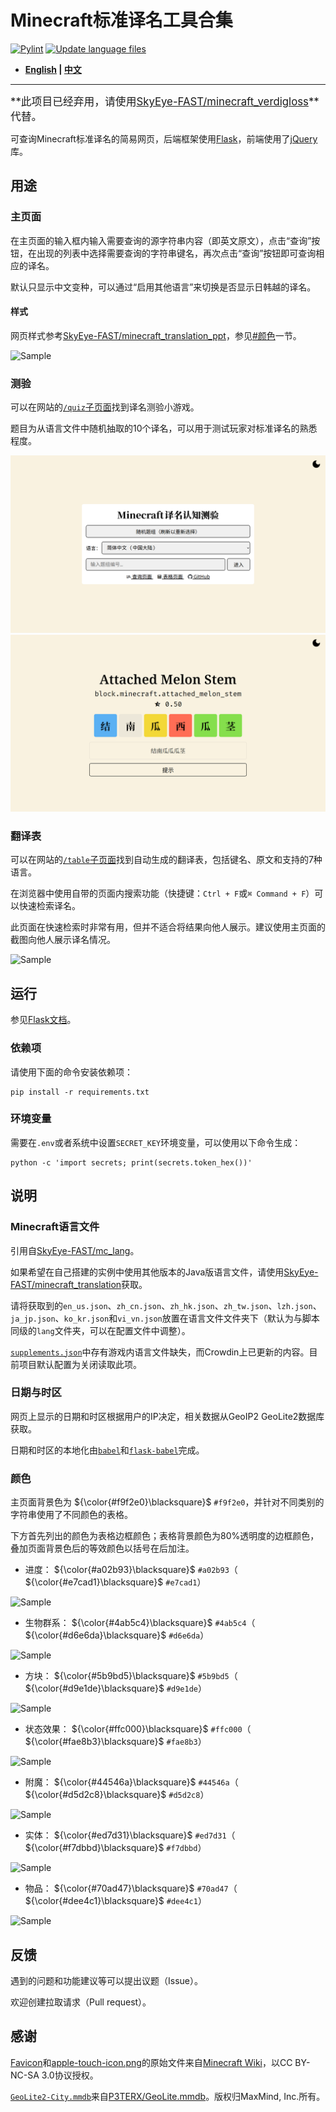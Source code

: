 # Minecraft标准译名工具合集

[![Pylint](https://github.com/SkyEye-FAST/minecraft_translation_flask/actions/workflows/pylint.yml/badge.svg)](https://github.com/SkyEye-FAST/minecraft_translation_flask/actions/workflows/pylint.yml) [![Update language files](https://github.com/SkyEye-FAST/minecraft_translation_flask/actions/workflows/update.yml/badge.svg)](https://github.com/SkyEye-FAST/minecraft_translation_flask/actions/workflows/update.yml)

- **[English](README_en.md) | [中文](README.md)**

----

<big>**此项目已经弃用，请使用[SkyEye-FAST/minecraft_verdigloss](https://github.com/SkyEye-FAST/verdigloss)**代替。</big>

可查询Minecraft标准译名的简易网页，后端框架使用[Flask](https://github.com/pallets/flask)，前端使用了[jQuery](https://jquery.com/)库。

## 用途

### 主页面

在主页面的输入框内输入需要查询的源字符串内容（即英文原文），点击“查询”按钮，在出现的列表中选择需要查询的字符串键名，再次点击“查询”按钮即可查询相应的译名。

默认只显示中文变种，可以通过“启用其他语言”来切换是否显示日韩越的译名。

#### 样式

网页样式参考[SkyEye-FAST/minecraft_translation_ppt](https://github.com/SkyEye-FAST/minecraft_translation_ppt)，参见[#颜色](#颜色)一节。

![Sample](sample/sample_advancements.png)

### 测验

可以在网站的[`/quiz`子页面](https://mcst.teahouse.team/quiz)找到译名测验小游戏。

题目为从语言文件中随机抽取的10个译名，可以用于测试玩家对标准译名的熟悉程度。

![Sample](sample/sample_quiz_portal.png)
![Sample](sample/sample_quiz_sub.png)

### 翻译表

可以在网站的[`/table`子页面](https://mcst.teahouse.team/table)找到自动生成的翻译表，包括键名、原文和支持的7种语言。

在浏览器中使用自带的页面内搜索功能（快捷键：`Ctrl + F`或`⌘ Command + F`）可以快速检索译名。

此页面在快速检索时非常有用，但并不适合将结果向他人展示。建议使用主页面的截图向他人展示译名情况。

![Sample](sample/sample_table.png)

## 运行

参见[Flask文档](https://flask.palletsprojects.com/en/3.0.x/)。

### 依赖项

请使用下面的命令安装依赖项：

``` shell
pip install -r requirements.txt
```

### 环境变量

需要在`.env`或者系统中设置`SECRET_KEY`环境变量，可以使用以下命令生成：

``` shell
python -c 'import secrets; print(secrets.token_hex())'
```

## 说明

### Minecraft语言文件

引用自[SkyEye-FAST/mc_lang](https://github.com/SkyEye-FAST/mc_lang)。

如果希望在自己搭建的实例中使用其他版本的Java版语言文件，请使用[SkyEye-FAST/minecraft_translation](https://github.com/SkyEye-FAST/minecraft_translation)获取。

请将获取到的`en_us.json`、`zh_cn.json`、`zh_hk.json`、`zh_tw.json`、`lzh.json`、`ja_jp.json`、`ko_kr.json`和`vi_vn.json`放置在语言文件文件夹下（默认为与脚本同级的`lang`文件夹，可以在配置文件中调整）。

[`supplements.json`](lang/supplements.json)中存有游戏内语言文件缺失，而Crowdin上已更新的内容。目前项目默认配置为关闭读取此项。

### 日期与时区

网页上显示的日期和时区根据用户的IP决定，相关数据从GeoIP2 GeoLite2数据库获取。

日期和时区的本地化由[`babel`](https://github.com/python-babel/babel)和[`flask-babel`](https://github.com/python-babel/flask-babel)完成。

### 颜色

主页面背景色为 ${\color{#f9f2e0}\blacksquare}$ `#f9f2e0`，并针对不同类别的字符串使用了不同颜色的表格。

下方首先列出的颜色为表格边框颜色；表格背景颜色为80%透明度的边框颜色，叠加页面背景色后的等效颜色以括号在后加注。

- 进度： ${\color{#a02b93}\blacksquare}$ `#a02b93`（ ${\color{#e7cad1}\blacksquare}$ `#e7cad1`）

![Sample](sample/sample_advancements.png)

- 生物群系： ${\color{#4ab5c4}\blacksquare}$ `#4ab5c4`（ ${\color{#d6e6da}\blacksquare}$ `#d6e6da`）

![Sample](sample/sample_biome.png)

- 方块： ${\color{#5b9bd5}\blacksquare}$ `#5b9bd5`（ ${\color{#d9e1de}\blacksquare}$ `#d9e1de`）

![Sample](sample/sample_block.png)

- 状态效果： ${\color{#ffc000}\blacksquare}$ `#ffc000`（ ${\color{#fae8b3}\blacksquare}$ `#fae8b3`）

![Sample](sample/sample_effect.png)

- 附魔： ${\color{#44546a}\blacksquare}$ `#44546a`（ ${\color{#d5d2c8}\blacksquare}$ `#d5d2c8`）

![Sample](sample/sample_enchantment.png)

- 实体： ${\color{#ed7d31}\blacksquare}$ `#ed7d31`（ ${\color{#f7dbbd}\blacksquare}$ `#f7dbbd`）

![Sample](sample/sample_entity.png)

- 物品： ${\color{#70ad47}\blacksquare}$ `#70ad47`（ ${\color{#dee4c1}\blacksquare}$ `#dee4c1`）

![Sample](sample/sample_item.png)

## 反馈

遇到的问题和功能建议等可以提出议题（Issue）。

欢迎创建拉取请求（Pull request）。

## 感谢

[Favicon](static/favicon.ico)和[apple-touch-icon.png](static/apple-touch-icon.png)的原始文件来自[Minecraft Wiki](https://minecraft.wiki/w/File:Favicon.ico)，以CC BY-NC-SA 3.0协议授权。

[`GeoLite2-City.mmdb`](GeoLite2-City.mmdb)来自[P3TERX/GeoLite.mmdb](https://github.com/P3TERX/GeoLite.mmdb)。版权归MaxMind, Inc.所有。
